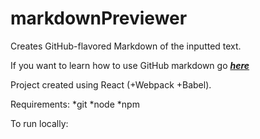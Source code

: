 # markdownPreviewer
Creates GitHub-flavored Markdown of the inputted text.

If you want to learn how to use GitHub markdown go ***[here](https://help.github.com/articles/basic-writing-and-formatting-syntax/)***

Project created using React (+Webpack +Babel).

Requirements:
*git
*node
*npm

To run locally:


